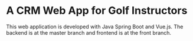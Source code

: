 # A CRM Web App for Golf Instructors
This web application is developed with Java Spring Boot and Vue.js. The backend is at the master branch and frontend is at the front branch.
